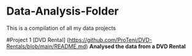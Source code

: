 # Data-Analysis-Folder
This is a compilation of all my data projects

#Project 1 [DVD Rental] (https://github.com/ProTeni/DVD-Rentals/blob/main/README.md)
**Analysed the data from a DVD Rental**
